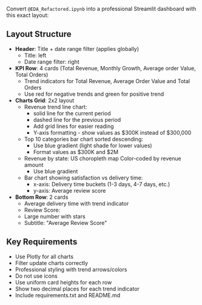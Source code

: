 Convert `@EDA_Refactored.ipynb` into a professional Streamlit dashboard with this exact layout:

## Layout Structure
- **Header**: Title + date range filter (applies globally)
    - Title: left
    - Date range filter: right
- **KPI Row**: 4 cards (Total Revenue, Monthly Growth, Average order Value, Total Orders)
    - Trend indicators for Total Revenue, Average Order Value and Total Orders
    - Use red for negative trends and green for positive trend
- **Charts Grid**: 2x2 layout
  - Revenue trend line chart:
      - solid line for the current period
      - dashed line for the previous period
      - Add grid lines for easier reading
      - Y-axis formatting - show values as $300K instead of $300,000
  - Top 10 categories bar chart sorted descending:
      - Use blue gradient (light shade for lower values)
      - Format values as $300K and $2M  
  - Revenue by state: US choropleth map Color-coded by revenue amount
      - Use blue gradient
  - Bar chart showing satisfaction vs delivery time:
	- x-axis: Delivery time buckets (1-3 days, 4-7 days, etc.)
	- y-axis: Average review score
- **Bottom Row**: 2 cards 
   - Average delivery time with trend indicator
   - Review Score:
   	- Large number with stars
   	- Subtitle: "Average Review Score"

## Key Requirements
- Use Plotly for all charts
- Filter update charts correctly
- Professional styling with trend arrows/colors
- Do not use icons
- Use uniform card heights for each row
- Show two decimal places for each trend indicator
- Include requirements.txt and README.md